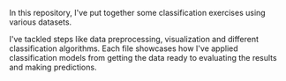 In this repository, I've put together some classification exercises using various datasets.

I've tackled steps like data preprocessing, visualization and different classification algorithms.
Each file showcases how I've applied classification models from getting the data ready to evaluating the results and making predictions.
